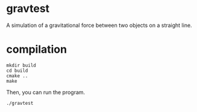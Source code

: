 # gravtest

A simulation of a gravitational force between two objects on a straight line.

# compilation

```
mkdir build
cd build
cmake ..
make
```

Then, you can run the program.
```
./gravtest
```

